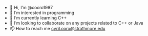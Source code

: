 - 👋 Hi, I’m @cooro1987
- 👀 I’m interested in programming
- 🌱 I’m currently learning C++
- 💞️ I’m looking to collaborate on any projects related to C++ or Java
- 📫 How to reach me cyril.ooro@strathmore.edu

<!---
cooro1987/cooro1987 is a ✨ special ✨ repository because its `README.md` (this file) appears on your GitHub profile.
You can click the Preview link to take a look at your changes.
--->

